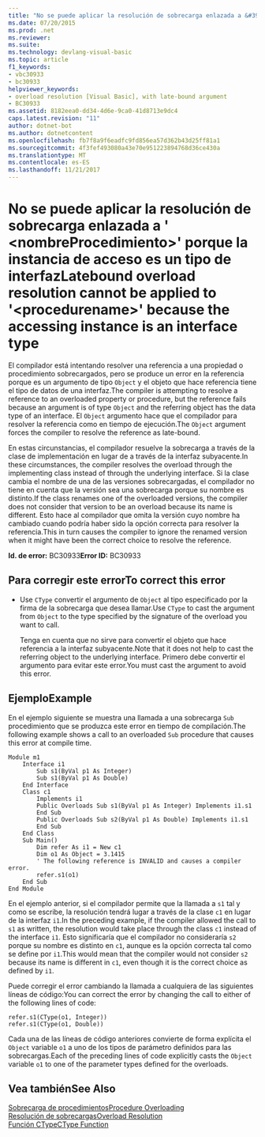 ```yaml
---
title: "No se puede aplicar la resolución de sobrecarga enlazada a &#39; &lt;nombreProcedimiento&gt;&#39; porque la instancia de acceso es un tipo de interfaz"
ms.date: 07/20/2015
ms.prod: .net
ms.reviewer: 
ms.suite: 
ms.technology: devlang-visual-basic
ms.topic: article
f1_keywords:
- vbc30933
- bc30933
helpviewer_keywords:
- overload resolution [Visual Basic], with late-bound argument
- BC30933
ms.assetid: 8182eea0-dd34-4d6e-9ca0-41d8713e9dc4
caps.latest.revision: "11"
author: dotnet-bot
ms.author: dotnetcontent
ms.openlocfilehash: fb7f8a9f6eadfc9fd856ea57d362b43d25ff81a1
ms.sourcegitcommit: 4f3fef493080a43e70e951223894768d36ce430a
ms.translationtype: MT
ms.contentlocale: es-ES
ms.lasthandoff: 11/21/2017
---
```

# <a name="latebound-overload-resolution-cannot-be-applied-to-39ltprocedurenamegt39-because-the-accessing-instance-is-an-interface-type"></a><span data-ttu-id="f9ddf-102">No se puede aplicar la resolución de sobrecarga enlazada a &#39; &lt;nombreProcedimiento&gt;&#39; porque la instancia de acceso es un tipo de interfaz</span><span class="sxs-lookup"><span data-stu-id="f9ddf-102">Latebound overload resolution cannot be applied to &#39;&lt;procedurename&gt;&#39; because the accessing instance is an interface type</span></span>
<span data-ttu-id="f9ddf-103">El compilador está intentando resolver una referencia a una propiedad o procedimiento sobrecargados, pero se produce un error en la referencia porque es un argumento de tipo `Object` y el objeto que hace referencia tiene el tipo de datos de una interfaz.</span><span class="sxs-lookup"><span data-stu-id="f9ddf-103">The compiler is attempting to resolve a reference to an overloaded property or procedure, but the reference fails because an argument is of type `Object` and the referring object has the data type of an interface.</span></span> <span data-ttu-id="f9ddf-104">El `Object` argumento hace que el compilador para resolver la referencia como en tiempo de ejecución.</span><span class="sxs-lookup"><span data-stu-id="f9ddf-104">The `Object` argument forces the compiler to resolve the reference as late-bound.</span></span>  
  
 <span data-ttu-id="f9ddf-105">En estas circunstancias, el compilador resuelve la sobrecarga a través de la clase de implementación en lugar de a través de la interfaz subyacente.</span><span class="sxs-lookup"><span data-stu-id="f9ddf-105">In these circumstances, the compiler resolves the overload through the implementing class instead of through the underlying interface.</span></span> <span data-ttu-id="f9ddf-106">Si la clase cambia el nombre de una de las versiones sobrecargadas, el compilador no tiene en cuenta que la versión sea una sobrecarga porque su nombre es distinto.</span><span class="sxs-lookup"><span data-stu-id="f9ddf-106">If the class renames one of the overloaded versions, the compiler does not consider that version to be an overload because its name is different.</span></span> <span data-ttu-id="f9ddf-107">Esto hace al compilador que omita la versión cuyo nombre ha cambiado cuando podría haber sido la opción correcta para resolver la referencia.</span><span class="sxs-lookup"><span data-stu-id="f9ddf-107">This in turn causes the compiler to ignore the renamed version when it might have been the correct choice to resolve the reference.</span></span>  
  
 <span data-ttu-id="f9ddf-108">**Id. de error:** BC30933</span><span class="sxs-lookup"><span data-stu-id="f9ddf-108">**Error ID:** BC30933</span></span>  
  
## <a name="to-correct-this-error"></a><span data-ttu-id="f9ddf-109">Para corregir este error</span><span class="sxs-lookup"><span data-stu-id="f9ddf-109">To correct this error</span></span>  
  
-   <span data-ttu-id="f9ddf-110">Use `CType` convertir el argumento de `Object` al tipo especificado por la firma de la sobrecarga que desea llamar.</span><span class="sxs-lookup"><span data-stu-id="f9ddf-110">Use `CType` to cast the argument from `Object` to the type specified by the signature of the overload you want to call.</span></span>  
  
     <span data-ttu-id="f9ddf-111">Tenga en cuenta que no sirve para convertir el objeto que hace referencia a la interfaz subyacente.</span><span class="sxs-lookup"><span data-stu-id="f9ddf-111">Note that it does not help to cast the referring object to the underlying interface.</span></span> <span data-ttu-id="f9ddf-112">Primero debe convertir el argumento para evitar este error.</span><span class="sxs-lookup"><span data-stu-id="f9ddf-112">You must cast the argument to avoid this error.</span></span>  
  
## <a name="example"></a><span data-ttu-id="f9ddf-113">Ejemplo</span><span class="sxs-lookup"><span data-stu-id="f9ddf-113">Example</span></span>  
 <span data-ttu-id="f9ddf-114">En el ejemplo siguiente se muestra una llamada a una sobrecarga `Sub` procedimiento que se produzca este error en tiempo de compilación.</span><span class="sxs-lookup"><span data-stu-id="f9ddf-114">The following example shows a call to an overloaded `Sub` procedure that causes this error at compile time.</span></span>  
  
```  
Module m1  
    Interface i1  
        Sub s1(ByVal p1 As Integer)  
        Sub s1(ByVal p1 As Double)  
    End Interface  
    Class c1  
        Implements i1  
        Public Overloads Sub s1(ByVal p1 As Integer) Implements i1.s1  
        End Sub  
        Public Overloads Sub s2(ByVal p1 As Double) Implements i1.s1  
        End Sub  
    End Class  
    Sub Main()  
        Dim refer As i1 = New c1  
        Dim o1 As Object = 3.1415  
        ' The following reference is INVALID and causes a compiler error.  
        refer.s1(o1)   
    End Sub  
End Module  
```  
  
 <span data-ttu-id="f9ddf-115">En el ejemplo anterior, si el compilador permite que la llamada a `s1` tal y como se escribe, la resolución tendrá lugar a través de la clase `c1` en lugar de la interfaz `i1`.</span><span class="sxs-lookup"><span data-stu-id="f9ddf-115">In the preceding example, if the compiler allowed the call to `s1` as written, the resolution would take place through the class `c1` instead of the interface `i1`.</span></span> <span data-ttu-id="f9ddf-116">Esto significaría que el compilador no consideraría `s2` porque su nombre es distinto en `c1`, aunque es la opción correcta tal como se define por `i1`.</span><span class="sxs-lookup"><span data-stu-id="f9ddf-116">This would mean that the compiler would not consider `s2` because its name is different in `c1`, even though it is the correct choice as defined by `i1`.</span></span>  
  
 <span data-ttu-id="f9ddf-117">Puede corregir el error cambiando la llamada a cualquiera de las siguientes líneas de código:</span><span class="sxs-lookup"><span data-stu-id="f9ddf-117">You can correct the error by changing the call to either of the following lines of code:</span></span>  
  
```  
refer.s1(CType(o1, Integer))  
refer.s1(CType(o1, Double))  
```  
  
 <span data-ttu-id="f9ddf-118">Cada una de las líneas de código anteriores convierte de forma explícita el `Object` variable `o1` a uno de los tipos de parámetro definidos para las sobrecargas.</span><span class="sxs-lookup"><span data-stu-id="f9ddf-118">Each of the preceding lines of code explicitly casts the `Object` variable `o1` to one of the parameter types defined for the overloads.</span></span>  
  
## <a name="see-also"></a><span data-ttu-id="f9ddf-119">Vea también</span><span class="sxs-lookup"><span data-stu-id="f9ddf-119">See Also</span></span>  
 [<span data-ttu-id="f9ddf-120">Sobrecarga de procedimientos</span><span class="sxs-lookup"><span data-stu-id="f9ddf-120">Procedure Overloading</span></span>](../../../visual-basic/programming-guide/language-features/procedures/procedure-overloading.md)  
 [<span data-ttu-id="f9ddf-121">Resolución de sobrecargas</span><span class="sxs-lookup"><span data-stu-id="f9ddf-121">Overload Resolution</span></span>](../../../visual-basic/programming-guide/language-features/procedures/overload-resolution.md)  
 [<span data-ttu-id="f9ddf-122">Función CType</span><span class="sxs-lookup"><span data-stu-id="f9ddf-122">CType Function</span></span>](../../../visual-basic/language-reference/functions/ctype-function.md)
